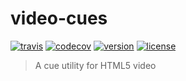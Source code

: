 # video-cues

[![travis](https://img.shields.io/travis/jsalis/video-cues.svg)](https://travis-ci.org/jsalis/video-cues)
[![codecov](https://img.shields.io/codecov/c/github/jsalis/video-cues.svg)](https://codecov.io/gh/jsalis/video-cues)
[![version](https://img.shields.io/npm/v/video-cues.svg)](http://npm.im/video-cues)
[![license](https://img.shields.io/npm/l/video-cues.svg)](http://opensource.org/licenses/MIT)

> A cue utility for HTML5 video